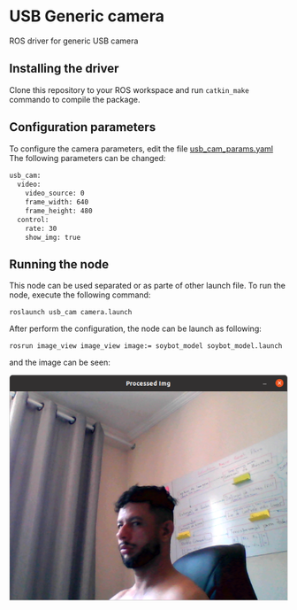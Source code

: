 # USB Generic camera
ROS driver for generic USB camera

## Installing the driver
Clone this repository to your ROS workspace and run ```catkin_make``` commando  to compile the package.

## Configuration parameters
To configure the camera parameters, edit the file [usb_cam_params.yaml](https://github.com/bettoigor/usb_cam/blob/master/cfg/usb_cam_params.yaml)
The following parameters can be changed:
```
usb_cam:
  video:
    video_source: 0
    frame_width: 640
    frame_height: 480
  control:
    rate: 30
    show_img: true
```

## Running the node
This node can be used separated or as parte of other launch file. To run the node, execute 
the following command\:

```
roslaunch usb_cam camera.launch 
```

After perform the configuration, the node can be launch as following:
```
rosrun image_view image_view image:= soybot_model soybot_model.launch
```
and the image can be seen:


![Configurator](/doc/img_1.png)